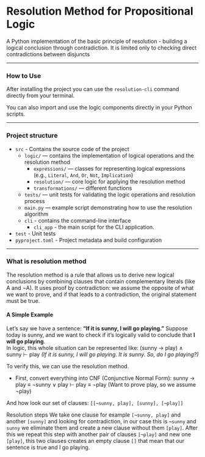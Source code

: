 # Resolution Method for Propositional Logic
A Python implementation of the basic principle of resolution - building a logical conclusion through contradiction. It is limited only to checking direct contradictions between disjuncts

---
### How to Use
After installing the project you can use the `resolution-cli` command directly from your terminal.

You can also import and use the logic components directly in your Python scripts.

---
### Project structure
- `src` - Contains the source code of the project
  - `logic/` — contains the implementation of logical operations and the resolution method
    - `expressions/` — classes for representing logical expressions (e.g., `Literal`, `And`, `Or`, `Not`, `Implication`)
    - `resolution/` — core logic for applying the resolution method
    - `transformations/` — different functions
  - `tests/` — unit tests for validating the logic operations and resolution process
  - `main.py` — example script demonstrating how to use the resolution algorithm
  - `cli` - contains the command-line interface
    - `cli_app` - the main script for the CLI application.
- `test` -  Unit tests
- `pyproject.toml` - Project metadata and build configuration

---

### What is resolution method

The resolution method is a rule that allows us to derive new logical conclusions by combining clauses that contain complementary literals (like A and ¬A). It uses proof by contradiction: we assume the opposite of what we want to prove, and if that leads to a contradiction, the original statement must be true.
#### A Simple Example
Let’s say we have a sentence:
**“If it is sunny, I will go playing.”**
Suppose today is sunny, and we want to check if it’s logically valid to conclude that **I will go playing**.  
In logic, this whole situation can be represented like:
(sunny → play) ∧ sunny ⊢ play
*(If it is sunny, I will go playing. It is sunny. So, do I go playing?)*

To verify this, we can use the resolution method.

- First, convert everything into CNF (Conjunctive Normal Form):
sunny → play ≡ ¬sunny ∨ play
⊢ play ≡ ¬play (Want to prove play, so we assume ¬play)

And how look our set of clauses:
`[[¬sunny, play], [sunny], [¬play]]`

Resolution steps
We take one clause for example `[¬sunny, play]` and another `[sunny]` and looking for contradiction, in our case this is
`¬sunny` and `sunny` we eliminate them and create a new clause without them `[play]`. After this we repeat this step with
another pair of clauses `[¬play]` and new one `[play]`, this two clauses creates an empty clause `[]` that mean that our
sentence is true and I go playing.

